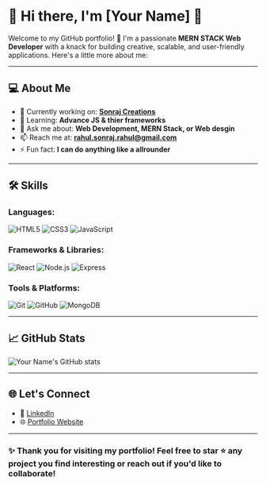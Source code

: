 # 🌟 Hi there, I'm [Your Name] 👋

Welcome to my GitHub portfolio! 🚀 I'm a passionate **MERN STACK Web Developer** with a knack for building creative, scalable, and user-friendly applications. Here's a little more about me:

---

## 💻 About Me
- 🔭 Currently working on: **[Sonraj Creations](https://www.instagram.com/sonrajcreations/)**
- 🌱 Learning: **Advance JS & thier frameworks**
- 💬 Ask me about: **Web Development, MERN Stack, or Web desgin**
- 📫 Reach me at: **[rahul.sonraj.rahul@gmail.com](mailto:rahul.sonraj.rahul@gmail.com)**
- ⚡ Fun fact: **I can do anything like a allrounder**

---

## 🛠️ Skills
### Languages:
![HTML5](https://img.shields.io/badge/HTML5-E34F26?style=for-the-badge&logo=html5&logoColor=white)
![CSS3](https://img.shields.io/badge/CSS3-1572B6?style=for-the-badge&logo=css3&logoColor=white)
![JavaScript](https://img.shields.io/badge/JavaScript-F7DF1E?style=for-the-badge&logo=javascript&logoColor=black)

### Frameworks & Libraries:
![React](https://img.shields.io/badge/React-20232A?style=for-the-badge&logo=react&logoColor=61DAFB)
![Node.js](https://img.shields.io/badge/Node.js-339933?style=for-the-badge&logo=node-dot-js&logoColor=white)
![Express](https://img.shields.io/badge/Express.js-404D59?style=for-the-badge)

### Tools & Platforms:
![Git](https://img.shields.io/badge/Git-F05032?style=for-the-badge&logo=git&logoColor=white)
![GitHub](https://img.shields.io/badge/GitHub-181717?style=for-the-badge&logo=github&logoColor=white)
![MongoDB](https://img.shields.io/badge/MongoDB-4EA94B?style=for-the-badge&logo=mongodb&logoColor=white)

---

## 📈 GitHub Stats
![Your Name's GitHub stats](https://github-readme-stats.vercel.app/api?username=yourusername&show_icons=true&theme=radical)

---

## 🌐 Let's Connect
- 💼 [LinkedIn](https://www.linkedin.com/in/webdev-rahul/)
- 🌐 [Portfolio Website](https://itsdevrahul.github.io/)

---

### ✨ Thank you for visiting my portfolio! Feel free to star ⭐ any project you find interesting or reach out if you'd like to collaborate!
